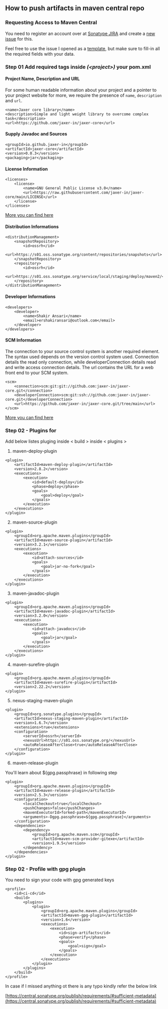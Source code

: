 ## How to push artifacts in maven central repo

### Requesting Access to Maven Central
You need to register an account over at [Sonatype JIRA](https://issues.sonatype.org/secure/Dashboard.jspa) and create a [new issue](https://issues.sonatype.org/secure/CreateIssue.jspa?issuetype=21&pid=10134) for this.

Feel free to use the issue I opened as a [template](https://issues.sonatype.org/browse/OSSRH-73233), but make sure to fill-in all the required fields with your data.

### Step 01 Add required tags inside *(&lt;project&gt;)* your pom.xml

#### Project Name, Description and URL
For some human readable information about your project and a pointer to your project website for more, we require the presence of `name`, `description` and `url`.
```
<name>Jaxer core library</name>
<description>Simple and light weight library to overcome complex task</description>
<url>https://github.com/jaxer-in/jaxer-core</url>
```

#### Supply Javadoc and Sources
```
<groupId>io.github.jaxer-in</groupId>
<artifactId>jaxer-core</artifactId>
<version>0.0.3</version>
<packaging>jar</packaging>
```



#### License Information
```
<licenses>
	<license>
		<name>GNU General Public License v3.0</name>
		<url>https://raw.githubusercontent.com/jaxer-in/jaxer-core/main/LICENSE</url>
	</license>
</licenses>
```
[More you can find here](https://central.sonatype.org/publish/requirements/#license-information)



#### Distribution Informations
```
<distributionManagement>
	<snapshotRepository>
		<id>ossrh</id>
		<url>https://s01.oss.sonatype.org/content/repositories/snapshots</url>
	</snapshotRepository>
	<repository>
		<id>ossrh</id>
		<url>https://s01.oss.sonatype.org/service/local/staging/deploy/maven2/</url>
	</repository>
</distributionManagement>
```



#### Developer Informations
```
<developers>
	<developer>
		<name>Shakir Ansari</name>
		<email>ershakiransari@outlook.com</email>
	</developer>
</developers>
```


#### SCM Information
The connection to your source control system is another required element. The syntax used depends on the version control system used. Connection details the read only connection, while developerConnection details read and write access connection details.
The url contains the URL for a web front end to your SCM system.
```
<scm>
	<connection>scm:git:git://github.com:jaxer-in/jaxer-core.git</connection>
	<developerConnection>scm:git:ssh://github.com:jaxer-in/jaxer-core.git</developerConnection>
	<url>https://github.com/jaxer-in/jaxer-core.git/tree/main</url>
</scm>
```
[More you can find here](https://central.sonatype.org/publish/requirements/#scm-information)



### Step 02 - Plugins for
Add below listes pluging inside &lt; build &gt; inside &lt; plugins &gt;

1) maven-deploy-plugin
```
<plugin>
	<artifactId>maven-deploy-plugin</artifactId>
	<version>2.8.2</version>
	<executions>
		<execution>
			<id>default-deploy</id>
			<phase>deploy</phase>
			<goals>
				<goal>deploy</goal>
			</goals>
		</execution>
	</executions>
</plugin>
```
2) maven-source-plugin
```
<plugin>
	<groupId>org.apache.maven.plugins</groupId>
	<artifactId>maven-source-plugin</artifactId>
	<version>3.2.1</version>
	<executions>
		<execution>
			<id>attach-sources</id>
			<goals>
				<goal>jar-no-fork</goal>
			</goals>
		</execution>
	</executions>
</plugin>
```

3) maven-javadoc-plugin
```
<plugin>
	<groupId>org.apache.maven.plugins</groupId>
	<artifactId>maven-javadoc-plugin</artifactId>
	<version>3.2.0</version>
	<executions>
		<execution>
			<id>attach-javadocs</id>
			<goals>
				<goal>jar</goal>
			</goals>
		</execution>
	</executions>
</plugin>
```

4) maven-surefire-plugin
```
<plugin>
	<groupId>org.apache.maven.plugins</groupId>
	<artifactId>maven-surefire-plugin</artifactId>
	<version>2.22.2</version>
</plugin>
```

5) nexus-staging-maven-plugin
```
<plugin>
	<groupId>org.sonatype.plugins</groupId>
	<artifactId>nexus-staging-maven-plugin</artifactId>
	<version>1.6.7</version>
	<extensions>true</extensions>
	<configuration>
		<serverId>ossrh</serverId>
		<nexusUrl>https://s01.oss.sonatype.org/</nexusUrl>
		<autoReleaseAfterClose>true</autoReleaseAfterClose>
	</configuration>
</plugin>
```

6) maven-release-plugin

You'll learn about ${gpg.passphrase} in following step
```
<plugin>
	<groupId>org.apache.maven.plugins</groupId>
	<artifactId>maven-release-plugin</artifactId>
	<version>2.5.3</version>
	<configuration>
		<localCheckout>true</localCheckout>
		<pushChanges>false</pushChanges>
		<mavenExecutorId>forked-path</mavenExecutorId>
		<arguments>-Dgpg.passphrase=${gpg.passphrase}</arguments>
	</configuration>
	<dependencies>
		<dependency>
			<groupId>org.apache.maven.scm</groupId>
			<artifactId>maven-scm-provider-gitexe</artifactId>
			<version>1.9.5</version>
		</dependency>
	</dependencies>
</plugin>
```

### Step 02 - Profile with gpg plugin
You need to sign your code with gpg generated keys

```
<profile>
	<id>ci-cd</id>
	<build>
		<plugins>
			<plugin>
				<groupId>org.apache.maven.plugins</groupId>
				<artifactId>maven-gpg-plugin</artifactId>
				<version>1.6</version>
				<executions>
					<execution>
						<id>sign-artifacts</id>
						<phase>verify</phase>
						<goals>
							<goal>sign</goal>
						</goals>
					</execution>
				</executions>
			</plugin>
		</plugins>
	</build>
</profile>
```


In case if I missed anything ot there is any typo kindly refer the below link

[https://central.sonatype.org/publish/requirements/#sufficient-metadata](https://central.sonatype.org/publish/requirements/#sufficient-metadata)

